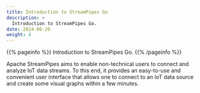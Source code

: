 ```yaml
---
title: Introduction to StreamPipes Go
description: >
  Introduction to StreamPipes Go.
date: 2024-06-26
weight: 4
---
```

<!--
  ~ Licensed to the Apache Software Foundation (ASF) under one or more
  ~ contributor license agreements.  See the NOTICE file distributed with
  ~ this work for additional information regarding copyright ownership.
  ~ The ASF licenses this file to You under the Apache License, Version 2.0
  ~ (the "License"); you may not use this file except in compliance with
  ~ the License.  You may obtain a copy of the License at
  ~
  ~    http://www.apache.org/licenses/LICENSE-2.0
  ~
  ~ Unless required by applicable law or agreed to in writing, software
  ~ distributed under the License is distributed on an "AS IS" BASIS,
  ~ WITHOUT WARRANTIES OR CONDITIONS OF ANY KIND, either express or implied.
  ~ See the License for the specific language governing permissions and
  ~ limitations under the License.
  ~
  -->

{{% pageinfo %}}
Introduction to StreamPipes Go.
{{% /pageinfo %}}

Apache StreamPipes aims to enable non-technical users to connect and analyze IoT data streams. To this end, it provides an easy-to-use and convenient user interface that allows one to connect to an IoT data source and create some visual graphs within a few minutes.
